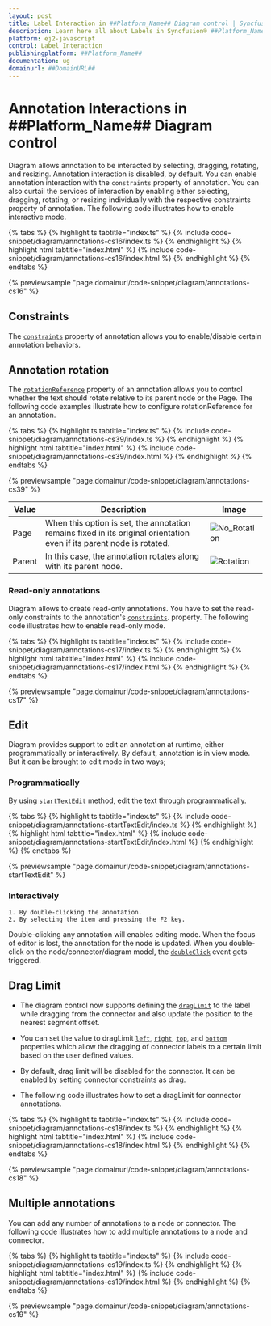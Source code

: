 ```yaml
---
layout: post
title: Label Interaction in ##Platform_Name## Diagram control | Syncfusion®
description: Learn here all about Labels in Syncfusion® ##Platform_Name## Diagram control of Syncfusion Essential® JS 2 and more.
platform: ej2-javascript
control: Label Interaction
publishingplatform: ##Platform_Name##
documentation: ug
domainurl: ##DomainURL##
---
```


# Annotation Interactions in ##Platform_Name## Diagram control

Diagram allows annotation to be interacted by selecting, dragging, rotating, and resizing. Annotation interaction is disabled, by default. You can enable annotation interaction with the `constraints` property of annotation. You can also curtail the services of interaction by enabling either selecting, dragging, rotating, or resizing individually with the respective constraints property of annotation. The following code illustrates how to enable interactive mode.

{% tabs %}
{% highlight ts tabtitle="index.ts" %}
{% include code-snippet/diagram/annotations-cs16/index.ts %}
{% endhighlight %}
{% highlight html tabtitle="index.html" %}
{% include code-snippet/diagram/annotations-cs16/index.html %}
{% endhighlight %}
{% endtabs %}
        
{% previewsample "page.domainurl/code-snippet/diagram/annotations-cs16" %}

## Constraints

The [`constraints`](./constraints#Annotation-Constraints) property of annotation allows you to enable/disable certain annotation behaviors.


## Annotation rotation

The [`rotationReference`](../api/diagram/shapeAnnotationModel/#rotationreference) property of an annotation allows you to control whether the text should rotate relative to its parent node or the Page. The following code examples illustrate how to configure rotationReference for an annotation.

{% tabs %}
{% highlight ts tabtitle="index.ts" %}
{% include code-snippet/diagram/annotations-cs39/index.ts %}
{% endhighlight %}
{% highlight html tabtitle="index.html" %}
{% include code-snippet/diagram/annotations-cs39/index.html %}
{% endhighlight %}
{% endtabs %}

{% previewsample "page.domainurl/code-snippet/diagram/annotations-cs39" %}

| Value | Description | Image |
| -------- | -------- | -------- |
| Page | When this option is set, the annotation remains fixed in its original orientation even if its parent node is rotated. | ![No_Rotation](images/page_rotationreference.gif) |
| Parent | In this case, the annotation rotates along with its parent node. | ![Rotation](images/parent_rotationreference.gif)|

### Read-only annotations

Diagram allows to create read-only annotations. You have to set the read-only constraints to the annotation's [`constraints`](../api/diagram/annotationModel/#constraints). property. The following code illustrates how to enable read-only mode.

{% tabs %}
{% highlight ts tabtitle="index.ts" %}
{% include code-snippet/diagram/annotations-cs17/index.ts %}
{% endhighlight %}
{% highlight html tabtitle="index.html" %}
{% include code-snippet/diagram/annotations-cs17/index.html %}
{% endhighlight %}
{% endtabs %}
        
{% previewsample "page.domainurl/code-snippet/diagram/annotations-cs17" %}

## Edit

Diagram provides support to edit an annotation at runtime, either programmatically or interactively. By default, annotation is in view mode. But it can be brought to edit mode in two ways;

### Programmatically
By using [`startTextEdit`](../api/diagram/#starttextedit) method, edit the text through programmatically.

{% tabs %}
{% highlight ts tabtitle="index.ts" %}
{% include code-snippet/diagram/annotations-startTextEdit/index.ts %}
{% endhighlight %}
{% highlight html tabtitle="index.html" %}
{% include code-snippet/diagram/annotations-startTextEdit/index.html %}
{% endhighlight %}
{% endtabs %}
        
{% previewsample "page.domainurl/code-snippet/diagram/annotations-startTextEdit" %}

### Interactively
    1. By double-clicking the annotation.
    2. By selecting the item and pressing the F2 key.

Double-clicking any annotation will enables editing mode. When the focus of editor is lost, the annotation for the node is updated. When you double-click on the node/connector/diagram model, the [`doubleClick`](../api/diagram/#doubleclick) event gets triggered.

## Drag Limit

* The diagram control now supports defining the [`dragLimit`](../api/diagram/annotationModel/#draglimit) to the label while dragging from the connector and also update the position to the nearest segment offset.

* You can set the value to dragLimit [`left`](../api/diagram/marginModel/#left), [`right`](../api/diagram/marginModel/#right), [`top`](../api/diagram/marginModel/#top), and [`bottom`](../api/diagram/marginModel/#bottom) properties which allow the dragging of connector labels to a certain limit based on the user defined values.

* By default, drag limit will be disabled for the connector. It can be enabled by setting connector constraints as drag.

* The following code illustrates how to set a dragLimit for connector annotations.

{% tabs %}
{% highlight ts tabtitle="index.ts" %}
{% include code-snippet/diagram/annotations-cs18/index.ts %}
{% endhighlight %}
{% highlight html tabtitle="index.html" %}
{% include code-snippet/diagram/annotations-cs18/index.html %}
{% endhighlight %}
{% endtabs %}
        
{% previewsample "page.domainurl/code-snippet/diagram/annotations-cs18" %}

## Multiple annotations

You can add any number of annotations to a node or connector. The following code illustrates how to add multiple annotations to a node and connector.

{% tabs %}
{% highlight ts tabtitle="index.ts" %}
{% include code-snippet/diagram/annotations-cs19/index.ts %}
{% endhighlight %}
{% highlight html tabtitle="index.html" %}
{% include code-snippet/diagram/annotations-cs19/index.html %}
{% endhighlight %}
{% endtabs %}
        
{% previewsample "page.domainurl/code-snippet/diagram/annotations-cs19" %}



